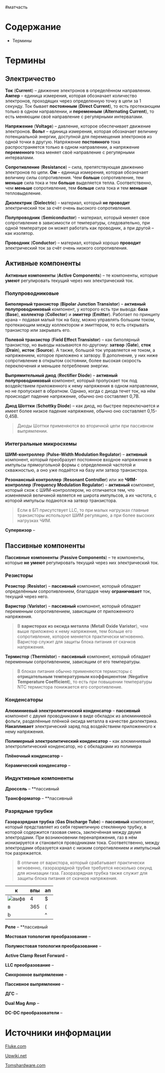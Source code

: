 #матчасть
 
# Содержание
 
* Термины
 
# Термины
 
## Электричество
 
**Ток** (**Current**) – движение электронов в определённом направлении. **Ампер** – единица измерения, которая обозначает количество электронов, проходящих через определенную точку в цепи за 1 секунду. Ток бывает **постоянным** (**Direct Current**), то есть протекающим только в одном направлении, и **переменным** (**Alternating Current**), то есть меняющим своё направление с регулярными интервалами. 
 
**Напряжение** (**Voltage**) – давление, которое обеспечивает движение электронов. **Вольт** – единица измерения, которая обозначает величину потенциальной энергии, доступной для перемещения электронов из одной точки в другую. Напряжение **постоянного** тока распространяется только в одном направлении, а напряжение **переменного** тока меняет своё направление с регулярными интервалами. 
 
**Сопротивление** (**Resistance**) – сила, препятствующая движению электронов по цепи. **Ом** – единица измерения, которая обозначает величину силы сопротивления. Чем **больше** сопротивление, тем **меньше** сила тока и тем **больше** выделяется тепла. Соответственно, чем **меньше** сопротивление, тем **больше** сила тока и тем **меньше** тепловыделение. 
 
**Диэлектрик** (**Dielectric**) – материал, который **не проводит** электрический ток за счёт очень высокого сопротивления. 
 
**Полупроводник** (**Semiconductor**) – материал, который меняет свое сопротивление в зависимости от температуры, следовательно, при одной температуре он может работать как проводник, а при другой – как изолятор. 
 
**Проводник** (**Conductor**) – материал, который хорошо **проводит** электрический ток за счёт очень низкого сопротивления. 
 
## Активные компоненты
 
**Активные компоненты** (**Active Components**) – те компоненты, которые **умеют** регулировать текущий через них электрический ток. 
 
### Полупроводниковые
 
**Биполярный транзистор** (**Bipolar Junction Transistor**) – **активный полупроводниковый** компонент, у которого есть три вывода: **база** (**Base**), **коллектор** (**Collector**) и **эмиттер** (**Emitter**). Работает по принципу крана – подавая малый ток на базу, можно управлять большим током, протекающим между коллектором и эмиттером, то есть открывать транзистор или закрывать его.

**Полевой транзистор** (**Field Effect Transistor**) – как биполярный транзистор, но выводы называются по-другому: **затвор** (**Gate**), **сток** (**Drain**), **исток** (**Source**). А также, большой ток управляется не током, а напряжением, которое приложено к затвору. В дополнение, у них ниже сопротивление в открытом состоянии, более высокая скорость переключения и меньшее потребление энергии.

**Выпрямительный диод** (**Rectifier Diode**) – **активный полупроводниковый** компонент, который пропускает ток под воздействием приложенного к нему напряжения в одном направлении, но не пропускает в обратном. Однако, когда с диода течет ток, на нём происходит падение напряжение, обычно оно составляет 0,7В.
 
**Диод Шоттки** (**Schottky Diode**)  – как диод, но быстрее переключается и имеет более низкое падение напряжение, обычно оно составляет 0,15-0,45В.

> Диоды Шоттки применяются во вторичной цепи при пассивном выпрямлении.

### Интегральные микросхемы
 
**ШИМ-контроллер** (**Pulse-Width Modulation Regulator**) – **активный** компонент, который преобразует постоянное входное напряжение в импульсы прямоугольной формы с определенной частотой и скважностью, а оно уже подаётся на базу или затвор транзистора.
 
**Резонансный контроллер** (**Resonant Controller**) или же **ЧИМ-контроллер** (**Frequency Modulation Regulator**) – **активный** компонент, который схож с ШИМ-контроллером, но отличается тем, что изменяемой величиной является не широта импульсов, а их частота, с которой импульсы подаются на затвор транзистора.

> Если в БП присутствует LLC, то при малых нагрузках главные транзисторы используют ШИМ регуляцию, а при более высоких нагрузках ЧИМ.
 
**Супервизор** – 
 
## Пассивные компоненты
 
**Пассивные компоненты** (**Passive Components**) – те компоненты, которые **не умеют** регулировать текущий через них электрический ток. 
 
### Резисторы
 
**Резистор** (**Resistor**) – **пассивный** компонент, который обладает определённым сопротивлением, благодаря чему **ограничивает** ток, текущий через него. 
 
**Варистор** (**Varistor**) – **пассивный** компонент, который обладает переменным сопротивлением, зависящим от приложенного напряжения.

> В **варисторах из оксида металла** (**Metall Oxide Varistor**), чем выше приложено к нему напряжения, тем больше его сопротивление, которое меняется практически мгновенно. Варистор служит для защиты блока питания от скачков напряжения.

**Термистор** (**Thermistor**) – **пассивный** компонент, который обладает переменным сопротивлением, зависящим от его температуры.

> В блоках питания обычно применяются термисторы с **отрицательным температурным коэффициентом** (**Negative Temperature Coefficient**), то есть при повышении температуры NTC термистора понижается его сопротивление.

### Конденсаторы
 
**Алюминиевый электролитический конденсатор** – **пассивный** компонент с двумя проводниками в виде обкладок из алюминиевой фольги, разделённые плёнкой оксида металла в качестве диэлектрика. **Накапливает** электрический заряд под воздействием приложенного к нему напряжения. 
 
**Полимерный электролитический конденсатор** – как алюминиевый электролитический конденсатор, но с обкладками из полимера
 
**Плёночный конденсатор** – 
 
**Керамический конденсатор** – 
 
### Индуктивные компоненты
 
**Дроссель** – **пассивный
 
**Трансформатор** – **пассивный

### Разрядные трубки
 
**Газоразрядная трубка** (**Gas Discharge Tube**) – **пассивный** компонент, который представляет из себя герметичную стеклянную трубку, в которой содержится газовая смесь, заключённая между двумя электродами. При возникновении перенапряжения, газ в нём ионизируется и становится проводниками тока. Соответственно, между электродами образуется канал с низким сопротивлением и импульсный ток разряжается.

> В отличие от варистора, который срабатывает практически мгновенно, газоразрядной трубке требуется несколько секунд для ионизации газа. Газоразрядная трубка также служит для защиты блока питания от скачков напряжения.

к         | впы   | ап
------    | ----- |  -------
![аыфв]() | 4     | $
  в       | 365   | (
b         |       | ^  
 
 
 
 
**Реле** – **пассивный
 
**Мостовая топология преобразование** –
 
**Полумостовая топология преобразование** –
 
**Active Clamp Reset Forward** –
 
**LLC преобразование** –
 
**Синхронное выпрямление** –
 
**Пассивное выпрямление** –
 
**ДГС** –
 
**Dual Mag Amp** –
 
**DC-DC преобразователи** –
 
 
# Источники информации 
[Fluke.com](https://www.fluke.com/ru-ru/learn/blog/electrical)

[Upwiki.net](https://ru.upwiki.one/wiki/Electronic_component)

[Tomshardware.com](https://www.tomshardware.com/reviews/power-supplies-101,4193.html)
